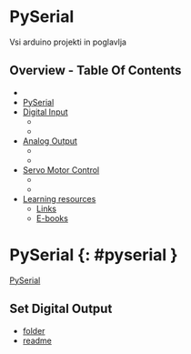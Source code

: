 # PySerial

Vsi arduino projekti in poglavlja

## Overview - Table Of Contents
<!-- MarkdownTOC autolink="true" bracket="round" markdown_preview="markdown" -->
- [](#)
- [PySerial](#pyserial)
- [Digital Input](#digital-input)
    - [](#)
    - [](#)
- [Analog Output](#analog-output)
    - [](#)
    - [](#)
- [Servo Motor Control](#servo-motor-control)
    - [](#)
    - [](#)
- [Learning resources](#learning-resources)
    - [Links](#)
    - [E-books](#)
<!-- /MarkdownTOC -->

# PySerial {: #pyserial }

[PySerial](./pyserial/pyserial.md)

## Set Digital Output
- [folder](SetDigitalOutput)
- [readme](SetDigitalOutput/readme.md)
